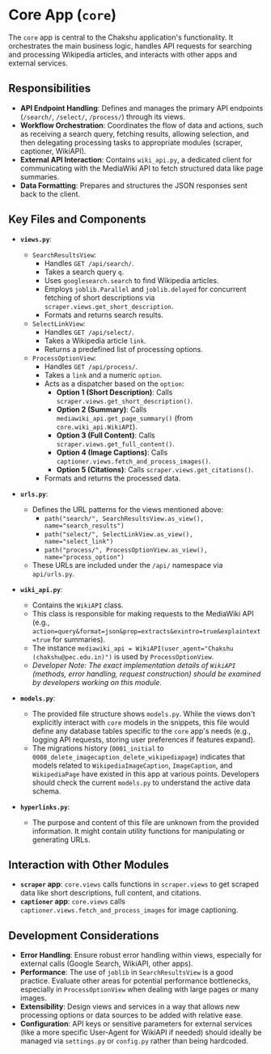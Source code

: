 # Core App (`core`)

The `core` app is central to the Chakshu application's functionality. It orchestrates the main business logic, handles API requests for searching and processing Wikipedia articles, and interacts with other apps and external services.

## Responsibilities

* **API Endpoint Handling**: Defines and manages the primary API endpoints (`/search/`, `/select/`, `/process/`) through its views.
* **Workflow Orchestration**: Coordinates the flow of data and actions, such as receiving a search query, fetching results, allowing selection, and then delegating processing tasks to appropriate modules (scraper, captioner, WikiAPI).
* **External API Interaction**: Contains `wiki_api.py`, a dedicated client for communicating with the MediaWiki API to fetch structured data like page summaries.
* **Data Formatting**: Prepares and structures the JSON responses sent back to the client.

## Key Files and Components

* **`views.py`**:
    * `SearchResultsView`:
        * Handles `GET /api/search/`.
        * Takes a search query `q`.
        * Uses `googlesearch.search` to find Wikipedia articles.
        * Employs `joblib.Parallel` and `joblib.delayed` for concurrent fetching of short descriptions via `scraper.views.get_short_description`.
        * Formats and returns search results.
    * `SelectLinkView`:
        * Handles `GET /api/select/`.
        * Takes a Wikipedia article `link`.
        * Returns a predefined list of processing options.
    * `ProcessOptionView`:
        * Handles `GET /api/process/`.
        * Takes a `link` and a numeric `option`.
        * Acts as a dispatcher based on the `option`:
            * **Option 1 (Short Description)**: Calls `scraper.views.get_short_description()`.
            * **Option 2 (Summary)**: Calls `mediawiki_api.get_page_summary()` (from `core.wiki_api.WikiAPI`).
            * **Option 3 (Full Content)**: Calls `scraper.views.get_full_content()`.
            * **Option 4 (Image Captions)**: Calls `captioner.views.fetch_and_process_images()`.
            * **Option 5 (Citations)**: Calls `scraper.views.get_citations()`.
        * Formats and returns the processed data.

* **`urls.py`**:
    * Defines the URL patterns for the views mentioned above:
        * `path("search/", SearchResultsView.as_view(), name="search_results")`
        * `path("select/", SelectLinkView.as_view(), name="select_link")`
        * `path("process/", ProcessOptionView.as_view(), name="process_option")`
    * These URLs are included under the `/api/` namespace via `api/urls.py`.

* **`wiki_api.py`**:
    * Contains the `WikiAPI` class.
    * This class is responsible for making requests to the MediaWiki API (e.g., `action=query&format=json&prop=extracts&exintro=true&explaintext=true` for summaries).
    * The instance `mediawiki_api = WikiAPI(user_agent="Chakshu (chakshu@pec.edu.in)")` is used by `ProcessOptionView`.
    * *Developer Note: The exact implementation details of `WikiAPI` (methods, error handling, request construction) should be examined by developers working on this module.*

* **`models.py`**:
    * The provided file structure shows `models.py`. While the views don't explicitly interact with `core` models in the snippets, this file would define any database tables specific to the `core` app's needs (e.g., logging API requests, storing user preferences if features expand).
    * The migrations history (`0001_initial` to `0008_delete_imagecaption_delete_wikipediapage`) indicates that models related to `WikipediaImageCaption`, `ImageCaption`, and `WikipediaPage` have existed in this app at various points. Developers should check the current `models.py` to understand the active data schema.

* **`hyperlinks.py`**:
    * The purpose and content of this file are unknown from the provided information. It might contain utility functions for manipulating or generating URLs.

## Interaction with Other Modules

* **`scraper` app**: `core.views` calls functions in `scraper.views` to get scraped data like short descriptions, full content, and citations.
* **`captioner` app**: `core.views` calls `captioner.views.fetch_and_process_images` for image captioning.

## Development Considerations

* **Error Handling**: Ensure robust error handling within views, especially for external calls (Google Search, WikiAPI, other apps).
* **Performance**: The use of `joblib` in `SearchResultsView` is a good practice. Evaluate other areas for potential performance bottlenecks, especially in `ProcessOptionView` when dealing with large pages or many images.
* **Extensibility**: Design views and services in a way that allows new processing options or data sources to be added with relative ease.
* **Configuration**: API keys or sensitive parameters for external services (like a more specific User-Agent for WikiAPI if needed) should ideally be managed via `settings.py` or `config.py` rather than being hardcoded.